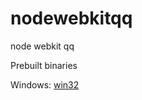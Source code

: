 nodewebkitqq
============

node webkit qq

Prebuilt binaries

Windows: <a href="http://url.cn/QluLes">win32</a>
